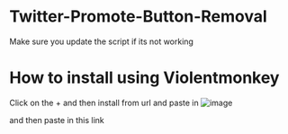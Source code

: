 # Twitter-Promote-Button-Removal
Make sure you update the script if its not working
# How to install using Violentmonkey
Click on the + and then install from url and paste in
![image](https://user-images.githubusercontent.com/121650332/219095394-bd0c5c07-f153-4c8c-9fb2-76b79c981080.png)

and then paste in this link

